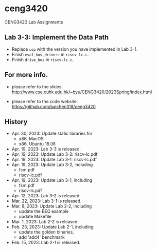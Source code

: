 # ceng3420
CENG3420 Lab Assignments

## Lab 3-3: Implement the Data Path
* Replace `uop` with the version you have implemented in Lab 3-1.
* Finish `eval_bus_drivers` in `riscv-lc.c`.
* Finish `drive_bus` in `riscv-lc.c`.

## For more info.

- please refer to the slides: http://www.cse.cuhk.edu.hk/~byu/CENG3420/2023Spring/index.html

- please refer to the code website: https://github.com/baichen318/ceng3420

## History
* Apr. 30, 2023: Update static libraries for
    - x86, MacOS
    - x86, Ubuntu 18.06
* Apr. 19, 2023: Lab 3-3 is released.
* Apr. 19, 2023: Update Lab 3-2: riscv-lc.pdf
* Apr. 19, 2023: Update Lab 3-1: riscv-lc.pdf
* Apr. 19, 2023: Update Lab 3-2, including
	- fsm.pdf
	- riscv-lc.pdf
* Apr. 19, 2023: Update Lab 3-1, including
	- fsm.pdf
	- riscv-lc.pdf
* Apr. 12, 2023: Lab 3-2 is released.
* Mar. 22, 2023: Lab 3-1 is released.
* Mar.  8, 2023: Update Lab 2-2, including
    - update the BEQ example
    - update Makefile
* Mar.  1, 2023: Lab 2-2 is released.
* Feb. 23, 2023: Update Lab 2-1, including
    - update the golden binaries,
    - add 'add4' benchmark
* Feb. 15, 2023: Lab 2-1 is released.
